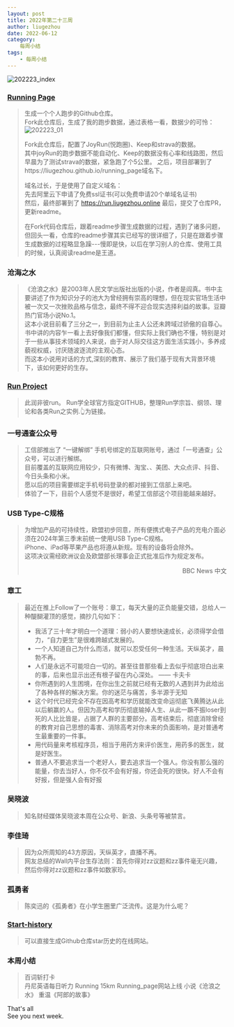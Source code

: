 ```yaml
---
layout: post
title: 2022年第二十三周
author: liugezhou
date: 2022-06-12
category:
    每周小结
tags:
    - 每周小结
---
```

![202223_index](https://cdn.jsdelivr.net/gh/liugezhou/image@master/blog/202223_index.2bnmwojrjvi8.webp)
<!--more-->
### [Running Page](https://github.com/yihong0618/running_page)
> 生成一个个人跑步的Github仓库。  
> Fork此仓库后，生成了我的跑步数据，通过表格一看，数据少的可怜：  
> ![202223_01](https://cdn.jsdelivr.net/gh/liugezhou/image@master/blog/202223_01.4p2rk9vkde60.webp) 
> 
> Fork此仓库后，配置了JoyRun(悦跑圈)、Keep和strava的数据。  
> 其中joyRun的跑步数据不能自动化、Keep的数据没有心率和线路图，然后早晨为了测试strava的数据，紧急跑了个5公里。 
> 之后，项目部署到了https://liugezhou.github.io/running_page域名下。  
> 
> 域名过长，于是使用了自定义域名：  
> 先去阿里云下申请了免费ssl证书(可以免费申请20个单域名证书)     
> 然后，最终部署到了 https://run.liugezhou.online 
> 最后，提交了仓库PR，更新readme。  
>
> 在Fork代码仓库后，跟着readme步骤生成数据的过程，遇到了诸多问题，但回头一看，仓库的readme步骤其实已经写的很详细了，只是在跟着步骤生成数据的过程略显急躁---慢即是快，以后在学习别人的仓库、使用工具的时候，认真阅读readme是王道。

### 沧海之水
> 《沧浪之水》是2003年人民文学出版社出版的小说，作者是阎真。书中主要讲述了作为知识分子的池大为曾经拥有崇高的理想，但在现实官场生活中被一次又一次挫败品格与信念，最终不得不迎合现实选择利益的故事。豆瓣热门官场小说No.1。      
> 这本小说目前看了三分之一，到目前为止主人公还未跨域过骄傲的自尊心。  
> 书中讲的内容乍一看上去好像我们都懂，但实际上我们确也不懂，特别是对于一些从事技术领域的人来说，由于对人际交往这方面生活实践小，多养成藐视权威，讨厌随波逐流的主观心态。    
> 而这本小说用对话的方式,深刻的教育、展示了我们基于现有大背景环境下，该如何更好的生存。  

### [Run Project](https://github.com/The-Run-Philosophy-Organization/run)   
> 此润非彼run。 
> Run学全球官方指定GITHUB，整理Run学宗旨、纲领、理论和各类Run之实例.👆为链接。

### 一号通查公众号
> 工信部推出了 “一键解绑” 手机号绑定的互联网账号，通过「一号通查」公众号，可以进行解绑。  
> 目前覆盖的互联网应用较少，只有微博、淘宝、、美团、大众点评、抖音、今日头条和小米。  
> 愿以后的项目需要绑定手机号码登录的都对接到工信部上来吧。  
> 体验了一下，目前个人感觉不是很好，希望工信部这个项目能越来越好。

### USB Type-C规格
> 为增加产品的可持续性，欧盟初步同意，所有便携式电子产品的充电介面必须在2024年第三季末前统一使用USB Type-C规格。  
> iPhone、iPad等苹果产品也将遵从新规。现有的设备将会除外。  
> 这项决议需经欧洲议会及欧盟部长理事会正式批准后作为规定发布。  
> <p align="right">BBC News 中文</p>

### 章工
> 最近在推上Follow了一个账号：章工，每天大量的正负能量交错，总给人一种醍醐灌顶的感觉，摘抄几句如下：  
> - 我活了三十年才明白一个道理：弱小的人要想快速成长，必须得学会借力，“自力更生”是很难跨越式发展的。  
> - 一个人知道自己为什么而活，就可以忍受任何一种生活。天纵英才，晨勃不再。
> - 人们是永远不可能坦白一切的。甚至往昔那些看上去似乎彻底坦白出来的事，后来也显示出还有根子留在内心深处。 —— 卡夫卡    
> - 你所遇到的人生困境，在你出生之前就已经有无数的人遇到并为此给出了各种各样的解决方案。你的迷茫与痛苦，多半源于无知  
> - 这个时代已经完全不存在因高考和学历就能改变命运彻底飞黄腾达从此以后躺赢的人。但因为高考和学历彻底输掉人生、从此一蹶不振loser到死的人比比皆是，占据了人群的主要部分。高考结束后，彻底消除曾经的教育对自己思想的毒害、消除高考对你未来的负面影响，是对普通考生最重要的一件事。 
> - 用代码量来考核程序员，相当于用药方来评价医生，用药多的医生，就是好医生。  
> - 普通人不要追求当一个老好人，要去追求当一个强人。你没有那么强的能量，你去当好人，你不仅不会有好报，你还会死的很快。好人不会有好报，但是强人会有好报

### 吴晓波
> 知名财经媒体吴晓波本周在公众号、新浪、头条号等被禁言。

### 李佳琦
> 因为众所周知的43方原因，天纵英才，直播不再。  
> 网友总结的Wall内平台生存法则：首先你得对zz议题和zz事件毫无兴趣，然后你得对zz议题和zz事件如数家珍。

### 孤勇者
> 陈奕迅的《孤勇者》在小学生圈里广泛流传。这是为什么呢？  

### [Start-history](https://star-history.com/)
> 可以直接生成Github仓库star历史的在线网站。

### 本周小结
> 百词斩打卡  
> 丹尼英语每日听力
> Running 15km
> Running_page网站上线
> 小说《沧浪之水》
> 重温《阿郎的故事》

That's all  
See you next week.